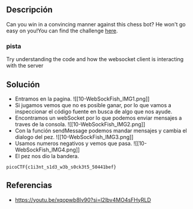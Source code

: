 
## Descripción 

Can you win in a convincing manner against this chess bot? He won't go easy on you!You can find the challenge [here](http://verbal-sleep.picoctf.net:54668/).
### pista

Try understanding the code and how the websocket client is interacting with the server
## Solución

- Entramos en la pagina.
![[10-WebSockFish_IMG1.png]]
- Si jugamos vemos que no es posible ganar, por lo que vamos a inspeccionar el código fuente en busca de algo que nos ayude.
- Encontramos un webSocket por lo que podemos enviar mensajes a traves de la consola.
![[10-WebSockFish_IMG2.png]]
- Con la función sendMessage podemos mandar mensajes y cambia el dialogo del pez.
![[10-WebSockFish_IMG3.png]]
- Usamos numeros negativos y vemos que pasa.
![[10-WebSockFish_IMG4.png]]
- El pez nos dio la bandera.




```
picoCTF{c1i3nt_s1d3_w3b_s0ck3t5_50441bef}
```

## Referencias

- https://youtu.be/xqopwb8Iv90?si=l2lbv4MO4sFHyRLD